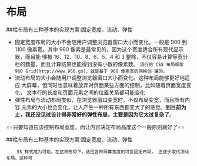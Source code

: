 # 布局
##栏布局有三种基本的实现方案:固定宽度、流动、弹性
- 固定宽度布局的大小不会随用户调整浏览器窗口大小而变化，一般是 900 到 1100 像素宽。其中 960 像素是最常见的，因为这个宽度适合所有现代显示器，而且能 够被 16、12、10、8、6、5、4 和 3 整除，不仅容易计算等宽分栏的数量，而且计算结果也能得到没有小数的像素数。
`流行的 CSS 布局框架 960 Grid(http://www.960.gs)，就是基于 960 像素宽的网格创 建的。`
- 流动布局的大小会随用户调整浏览器窗口大小而变化。这种布局能够更好地适应 大屏幕，但同时也意味着放弃对页面某些方面的控制，比如随着页面宽度变化， 文本行的长度和页面元素之间的位置关系都可能变化
- 弹性布局与流动布局类似，在浏览器窗口变宽时，不仅布局变宽，而且所有内容 元素的大小也会变化，让人产生一种所有东西都变大了的感觉。**到目前为止，我还没见过设计得非常好的弹性布局，主要是因为它太过复杂了**。

==只要知道应该控制布局宽度，而让内容决定布局高度这个一般原则就好了==

##栏布局有三种基本的实现方案:固定宽度、流动、弹性
```
    SS 样式成为可能。在这种形势下，适应各种屏幕宽度的可变固定布局， 正逐步取代流动布局。这种可
```
